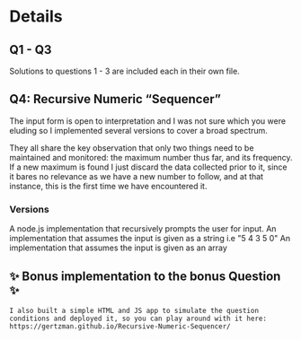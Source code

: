 # Details

## Q1 - Q3

Solutions to questions 1 - 3 are included each in their own file.

## Q4: Recursive Numeric “Sequencer”

The input form is open to interpretation and I was not sure which you
were eluding so I implemented several versions to cover a broad
spectrum.

They all share the key observation that only two things need to be maintained and monitored: the maximum number thus far, and its frequency. If a new maximum is found I just discard the data collected prior to it, since it bares no relevance as we have a new number to follow, and at that instance, this is the first time we have encountered it.

### Versions

A node.js implementation that recursively prompts the user for input.
An implementation that assumes the input is given as a string i.e "5 4 3 5 0"
An implementation that assumes the input is given as an array

## ✨ Bonus implementation to the bonus Question ✨

    I also built a simple HTML and JS app to simulate the question
    conditions and deployed it, so you can play around with it here: https://gertzman.github.io/Recursive-Numeric-Sequencer/
